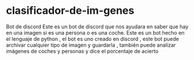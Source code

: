# clasificador-de-im-genes
Bot de discord
Este es un bot de discord que nos ayudara en saber que hay en una imagen si es una persona o es una coche. Este es un bot hecho en el lenguaje de python , el bot es uno creado en discord , este bot puede archivar cualquier tipo de imagen y guardarla , también puede analizar imágenes de coches y personas y dice el porcentaje de acierto
